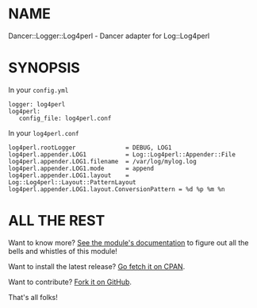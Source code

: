NAME
====

Dancer::Logger::Log4perl - Dancer adapter for Log::Log4perl

SYNOPSIS
========

In your `config.yml`

    logger: log4perl
    log4perl:
       config_file: log4perl.conf

In your `log4perl.conf`

    log4perl.rootLogger              = DEBUG, LOG1
    log4perl.appender.LOG1           = Log::Log4perl::Appender::File
    log4perl.appender.LOG1.filename  = /var/log/mylog.log
    log4perl.appender.LOG1.mode      = append
    log4perl.appender.LOG1.layout    = Log::Log4perl::Layout::PatternLayout
    log4perl.appender.LOG1.layout.ConversionPattern = %d %p %m %n


ALL THE REST
============

Want to know more? [See the module's documentation](http://search.cpan.org/perldoc?Dancer::Logger::Log4perl) to figure out
all the bells and whistles of this module!

Want to install the latest release? [Go fetch it on CPAN](http://search.cpan.org/dist/Dancer-Logger-Log4perl/).

Want to contribute? [Fork it on GitHub](https://github.com/polettix/Dancer-Logger-Log4perl).

That's all folks!

